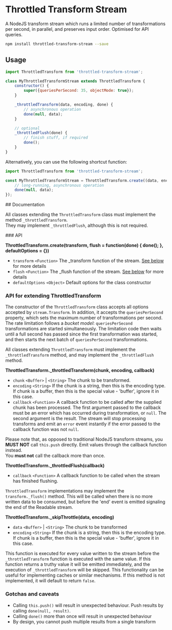 # Throttled Transform Stream

A NodeJS transform stream which runs a limited number of transformations per second, in parallel, and preserves input order. Optimised for API queries.

```sh
npm install throttled-transform-stream --save
```

## Usage

```js
import ThrottledTransform from 'throttled-transform-stream';

class MyThrottledTransformStream extends ThrottledTransform {
	constructor() {
		super({queriesPerSecond: 35, objectMode: true});
	}

	_throttledTransform(data, encoding, done) {
		// asynchronous operation
		done(null, data);
	}

	// optional
	_throttledFlush(done) {
		// finish stuff, if required
		done();
	}
}
```

Alternatively, you can use the following shortcut function:

```js
import ThrottledTransform from 'throttled-transform-stream';

const MyThrottledTransformStream = ThrottledTransform.create((data, encoding, done) => {
	// long-running, asynchronous operation
	done(null, data);
});
```

## Documentation

All classes extending the `ThrottledTransform` class must implement the method `_throttledTransform`.  
They may implement `_throttledFlush`, although this is not required.

### API

**ThrottledTransform.create(transform, flush = function(done) { done(); }, defaultOptions = {})**

* `transform` `<Function>` The \_transform function of the stream. [See below](#api-for-extending-throttledtransform) for more details
* `flush` `<Function>` The \_flush function of the stream. [See below](#api-for-extending-throttledtransform) for more details
* `defaultOptions` `<Object>` Default options for the class constructor

### API for extending ThrottledTransform

The constructor of the `ThrottledTransform` class accepts all options accepted by `stream.Transform`. In addition, it accepts the `queriesPerSecond` property, which sets the maximum number of transformations per second.  
The rate limitation follows a *bucket model*: `queriesPerSecond` transformations are started simultaneously. The limitation code then waits until a full second has passed since the first transformation was started, and then starts the next batch of `queriesPerSecond` transformations.

All classes extending `ThrottledTransform` must implement the `_throttledTransform` method, and may implement the `_throttledFlush` method.

**ThrottledTransform._throttledTransform(chunk, encoding, callback)**

* `chunk` `<Buffer>` | `<String>` The chunk to be transformed.
* `encoding` `<String>` If the chunk is a string, then this is the encoding type. If chunk is a buffer, then this is the special value - 'buffer', ignore it in this case.
* `callback` `<Function>` A callback function to be called after the supplied chunk has been processed. The first argument passed to the callback must be an error which has occurred during transformation, or `null`. The second argument is the result. The stream will stop processing transforms and emit an `error` event instantly if the error passed to the callback function was not `null`.

Please note that, as opposed to traditional NodeJS transform streams, you **MUST NOT** call `this.push` directly. Emit values through the callback function instead.  
You **must not** call the callback more than once.

**ThrottledTransform._throttledFlush(callback)**

* `callback` `<Function>` A callback function to be called when the stream has finished flushing.

`ThrottledTransform` implementations may implement the `transform._flush()` method. This will be called when there is no more written data to be consumed, but before the 'end' event is emitted signaling the end of the Readable stream.

**ThrottledTransform._skipThrottle(data, encoding)**

* `data` `<Buffer>` | `<String>` The chunk to be transformed
* `encoding` `<String>` If the chunk is a string, then this is the encoding type. If chunk is a buffer, then this is the special value - 'buffer', ignore it in this case.

This function is executed for every value written to the stream before the `_throttledTransform` function is executed with the same value. If this function returns a truthy value it will be emitted immediately, and the execution of `_throttledTransform` will be skipped. This functionality can be useful for implementing caches or similar mechanisms. If this method is not implemented, it will default to return `false`.

### Gotchas and caveats

* Calling `this.push()` will result in unexpected behaviour. Push results by calling `done(null, result)`.
* Calling `done()` more than once will result in unexpected behaviour
* By design, you cannot push multiple results from a single transform
